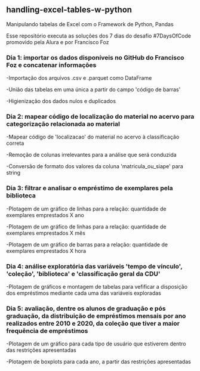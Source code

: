 ## handling-excel-tables-w-python

<p>Manipulando tabelas de Excel com o Framework de Python, Pandas</p>
<p>Esse repositório executa as soluções dos 7 dias do desafio #7DaysOfCode promovido pela Alura e por Francisco Foz</p>

### Dia 1: importar os dados disponíveis no GitHub do Francisco Foz e concatenar informações
<p>-Importação dos arquivos .csv e .parquet como DataFrame</p>
<p>-União das tabelas em uma única a partir do campo 'código de barras'</p>
<p>-Higienização dos dados nulos e duplicados</p>

### Dia 2: mapear código de localização do material no acervo para categorização relacionada ao material
<p>-Mapear código de 'localizacao' do material no acervo à classificação correta</p>
<p>-Remoção de colunas irrelevantes para a análise que será conduzida</p>
<p>-Conversão de formato dos valores da coluna 'matricula_ou_siape' para string</p>

### Dia 3: filtrar e analisar o empréstimo de exemplares pela biblioteca
<p>-Plotagem de um gráfico de linhas para a relação: quantidade de exemplares emprestados X ano</p>
<p>-Plotagem de um gráfico de linhas para a relação: quantidade de exemplares emprestados X mês</p>
<p>-Plotagem de um gráfico de barras para a relação: quantidade de exemplares emprestados X hora</p>

### Dia 4: análise exploratória das variáveis 'tempo de vínculo', 'coleção', 'biblioteca' e 'classificação geral da CDU'
<p>-Plotagem de gráficos e montagem de tabelas para vefificar a disposição dos empréstimos mediante cada uma das variáveis exploradas</p>

### Dia 5: avaliação, dentre os alunos de graduação e pós graduação, da distribuição de empréstimos mensais por ano realizados entre 2010 e 2020, da coleção que tiver a maior frequência de empréstimos
<p>-Plotagem de um gráfico para cada tipo de usuário que estiverem dentro das restrições apresentadas 
<p>-Plotagem de boxplots para cada ano, a partir das restrições apresentadas</p>
